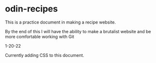 # odin-recipes

This is a practice document in making a recipe website.

By the end of this I will have the ability to make a brutalist website and be more comfortable working with Git

1-20-22 

Currently adding CSS to this document.
